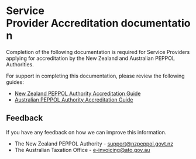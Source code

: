 # Service Provider Accreditation documentation

Completion of the following documentation is required for Service Providers applying for accreditation by the New Zealand and Australian PEPPOL Authorities.

For support in completing this documentation, please review the following guides:

* [New Zealand PEPPOL Authority Accreditation Guide](https://github.com/A-NZ-PEPPOL/A-NZ-accreditation-documents/blob/master/New%20Zealand%20PEPPOL%20Authority/NZ%20PEPPOL%20Authority%20Accreditation%20Guide.pdf)
* [Australian PEPPOL Authority Accreditation Guide](https://softwaredevelopers.ato.gov.au/e-invoicing-accreditation-process)

## Feedback

If you have any feedback on how we can improve this information.

* The New Zealand PEPPOL Authority - [support@nzpeppol.govt.nz](mailto:support@nzpeppol.govt.nz)
* The Australian Taxation Office - [e-invoicing@ato.gov.au](mailto:e-invoicing@ato.gov.au)